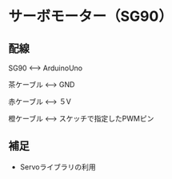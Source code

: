 # サーボモーター（SG90）

## 配線
SG90 <--> ArduinoUno

茶ケーブル <--> GND

赤ケーブル <--> ５V

橙ケーブル <--> スケッチで指定したPWMピン

## 補足
* Servoライブラリの利用